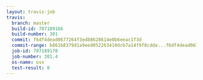 ```yaml
---
layout: travis-job
travis:
  branch: master
  build-id: 707189166
  build-number: 301
  commit: f6df4dead0677264f3ed88628614e0b6eeac1f3d
  commit-range: b861b8379d1a9eed052263410dcb7a14f9f8cdde...f6df4dead0677264f3ed88628614e0b6eeac1f3d
  job-id: 707189170
  job-number: 301.4
  os-name: osx
  test-result: 0
---
```

